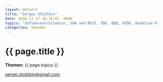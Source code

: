 ```yaml
---
layout: default
title: "Sergey Shishkin"
date: 2016-11-17 16:16:01 -0600
topics: "Softwarearchitektur, SOA und REST, TDD, BDD, ATDD, Reaktive Programmierung, Rx, Linq und Co., Codequalität, Software Craftsmanship, Coding Dojos usw."
categories: Speaker
---
```


# {{ page.title }}

**Themen:** {{ page.topics }}

sergei.shishkin@gmail.com